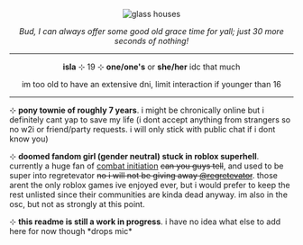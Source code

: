 <p align="center"><img src="https://raw.githubusercontent.com/glass-houses/glass-houses/main/glass%20houses.png" alt="glass houses""></p>
<p align="center"><i>Bud, I can always offer some good old grace time for yall; just 30 more seconds of nothing!</i></p>
<hr class="dashed">
<p align="center"><b>isla</b> ⊹ 19 ⊹ <b>one/one's</b> or <b>she/her</b> idc that much</p>
<p align="center">im too old to have an extensive dni, limit interaction if younger than 16</p>
<hr class="dashed">
<p>⊹ <b>pony townie of roughly 7 years</b>. i might be chronically online but i definitely cant yap to save my life (i dont accept anything from strangers so no w2i or friend/party requests. i will only stick with public chat if i dont know you)</p>
<p>⊹ <b>doomed fandom girl (gender neutral) stuck in roblox superhell</b>. currently a huge fan of <a href="https://www.roblox.com/games/13559635034/Combat-Initiation">combat initiation</a> <s>can you guys tell</s>, and used to be super into regretevator <s>no i will not be giving away <a href="https://github.com/regretevator">@regretevator</a></s>. those arent the only roblox games ive enjoyed ever, but i would prefer to keep the rest unlisted since their communities are kinda dead anyway. im also in the osc, but not as strongly at this point.</p>
<p>⊹ <b>this readme is still a work in progress</b>. i have no idea what else to add here for now though *drops mic*</p>
